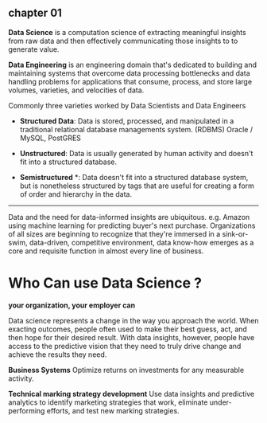 ## chapter 01

**Data Science** is a computation science of extracting meaningful insights from raw data and then effectively communicating those insights to to generate value.

**Data Engineering** is an engineering domain that's dedicated to building and maintaining systems that overcome data processing bottlenecks and data handling problems for applications that consume, process, and store large volumes, varieties, and velocities of data.

Commonly three varieties worked by Data Scientists and Data Engineers

  * **Structured Data**: Data is stored, processed, and manipulated in a traditional relational database managements system. (RDBMS) Oracle / MySQL, PostGRES

  * **Unstructured**: Data is usually generated by human activity and doesn't fit into a structured database.

  * **Semistructured** *: Data doesn't fit into a structured database system, but is nonetheless structured by tags that are useful for creating a form of order and hierarchy in the data.

----

Data and the need for data-informed insights are ubiquitous. e.g. Amazon using machine learning for predicting
buyer's next purchase.
Organizations of all sizes are beginning to recognize that they're immersed in a sink-or-swim, data-driven, competitive environment, data know-how emerges as a core and requisite function in almost every line of business.


 # Who Can use Data Science ?

 **your organization, your employer can**

 Data science represents a change in the way you approach the world. When exacting outcomes, people often used to make their best guess, act, and then hope for their desired result. With data insights, however, people have access to the predictive vision that they need to truly drive change and achieve the results they need.

 **Business Systems** Optimize returns on investments for any measurable activity.

 **Technical marking strategy development** Use data insights and predictive analytics to identify marketing strategies that work, eliminate under-performing efforts, and test new marking strategies.




